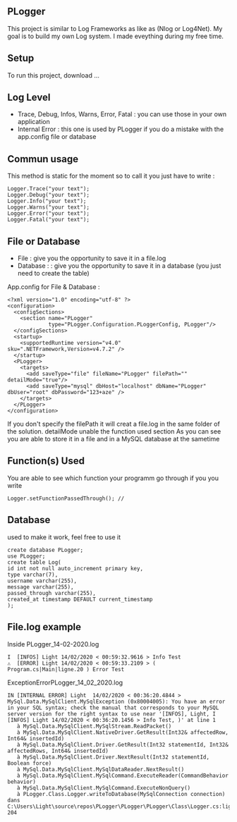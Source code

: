 ## PLogger
This project is similar to Log Frameworks as like as (Nlog or Log4Net).
My goal is to build my own Log system.
I made eveything during my free time.


## Setup
To run this project, download ...

	
## Log Level

* Trace, Debug, Infos, Warns, Error, Fatal : you can use those in your own application
* Internal Error : this one is used by PLogger if you do a mistake with the app.config file or database

## Commun usage
This method is static for the moment so to call it
you just have to write :
``` 
Logger.Trace("your text");
Logger.Debug("your text");
Logger.Info("your text");
Logger.Warns("your text");
Logger.Error("your text");
Logger.Fatal("your text");
```

## File or Database

* File : give you the opportunity to save it in a file.log 
* Database : : give you the opportunity to save it in a database (you just need to create the table)

App.config for File & Database :
```
<?xml version="1.0" encoding="utf-8" ?>
<configuration>
  <configSections>
    <section name="PLogger"
             type="PLogger.Configuration.PLoggerConfig, PLogger"/>
  </configSections>
  <startup>
    <supportedRuntime version="v4.0" sku=".NETFramework,Version=v4.7.2" />
  </startup>
  <PLogger>
    <targets>
      <add saveType="file" fileName="PLogger" filePath="" detailMode="true"/>
      <add saveType="mysql" dbHost="localhost" dbName="PLogger" dbUser="root" dbPassword="123+aze" />
    </targets>
  </PLogger>
</configuration>
```
If you don't specify the filePath it will creat a file.log in the same folder of the solution.
detailMode unable the function used section
As you can see you are able to store it in a file and in a MySQL database at the sametime


## Function(s) Used
You are able to see which function your programm go through
if you you write
```
Logger.setFunctionPassedThrough(); // 
```
	

## Database 
used to make it work, feel free to use it
```
create database PLogger;
use PLogger;
create table Log(
id int not null auto_increment primary key,
type varchar(7),
username varchar(255),
message varchar(255),
passed_through varchar(255),
created_at timestamp DEFAULT current_timestamp
);
```

## File.log example 

Inside PLogger_14-02-2020.log
```
I  [INFOS] Light 14/02/2020 < 00:59:32.9616 > Info Test
⚠  [ERROR] Light 14/02/2020 < 00:59:33.2109 > ( Program.cs|Main|ligne.20 ) Error Test
```
ExceptionErrorPLogger_14_02_2020.log
```
IN [INTERNAL ERROR] Light  14/02/2020 < 00:36:20.4844 > MySql.Data.MySqlClient.MySqlException (0x80004005): You have an error in your SQL syntax; check the manual that corresponds to your MySQL server version for the right syntax to use near '[INFOS], Light, I  [INFOS] Light 14/02/2020 < 00:36:20.1456 > Info Test, )' at line 1
   à MySql.Data.MySqlClient.MySqlStream.ReadPacket()
   à MySql.Data.MySqlClient.NativeDriver.GetResult(Int32& affectedRow, Int64& insertedId)
   à MySql.Data.MySqlClient.Driver.GetResult(Int32 statementId, Int32& affectedRows, Int64& insertedId)
   à MySql.Data.MySqlClient.Driver.NextResult(Int32 statementId, Boolean force)
   à MySql.Data.MySqlClient.MySqlDataReader.NextResult()
   à MySql.Data.MySqlClient.MySqlCommand.ExecuteReader(CommandBehavior behavior)
   à MySql.Data.MySqlClient.MySqlCommand.ExecuteNonQuery()
   à PLogger.Class.Logger.writeToDatabase(MySqlConnection connection) dans C:\Users\Light\source\repos\PLogger\PLogger\PLogger\Class\Logger.cs:ligne 204
```
